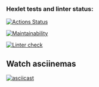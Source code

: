 ### Hexlet tests and linter status:
[![Actions Status](https://github.com/anatoliy0707/frontend-project-lvl1/workflows/hexlet-check/badge.svg)](https://github.com/anatoliy0707/frontend-project-lvl1/actions)


[![Maintainability](https://api.codeclimate.com/v1/badges/be9b9f3af80fa64c7f86/maintainability)](https://codeclimate.com/github/anatoliy0707/frontend-project-lvl1/maintainability)



[![Linter check](https://github.com/anatoliy0707/frontend-project-lvl1/workflows/hexlet-check/badge.svg)](https://github.com/anatoliy0707/frontend-project-lvl1/workflows/hexlet-check/badge.svg)



## Watch asciinemas
[![asciicast](https://asciinema.org/a/8FLza4pcM0UVHSRyN1AOp04nt.svg)](https://asciinema.org/a/8FLza4pcM0UVHSRyN1AOp04nt)
